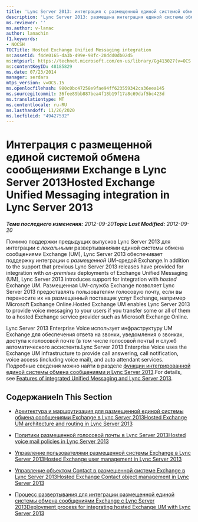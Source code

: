 ```yaml
---
title: 'Lync Server 2013: интеграция с размещенной единой системой обмена сообщениями Exchange'
description: 'Lync Server 2013: размещена интеграция единой системы обмена сообщениями Exchange.'
ms.reviewer: ''
ms.author: v-lanac
author: lanachin
f1.keywords:
- NOCSH
TOCTitle: Hosted Exchange Unified Messaging integration
ms:assetid: f4de0165-da3b-499e-98fc-28ddd0db02d5
ms:mtpsurl: https://technet.microsoft.com/en-us/library/Gg413027(v=OCS.15)
ms:contentKeyID: 48185829
ms.date: 07/23/2014
manager: serdars
mtps_version: v=OCS.15
ms.openlocfilehash: 980c0bc47258e9fae94ff623559342ca36eea145
ms.sourcegitcommit: 36fee89bb887bea4f18b19f17a8c69daf5bc423d
ms.translationtype: MT
ms.contentlocale: ru-RU
ms.lasthandoff: 11/26/2020
ms.locfileid: "49427532"
---
```

# <a name="hosted-exchange-unified-messaging-integration-in-lync-server-2013"></a><span data-ttu-id="27ab5-103">Интеграция с размещенной единой системой обмена сообщениями Exchange в Lync Server 2013</span><span class="sxs-lookup"><span data-stu-id="27ab5-103">Hosted Exchange Unified Messaging integration in Lync Server 2013</span></span>

<div data-xmlns="http://www.w3.org/1999/xhtml">

<div class="topic" data-xmlns="http://www.w3.org/1999/xhtml" data-msxsl="urn:schemas-microsoft-com:xslt" data-cs="https://msdn.microsoft.com/">

<div data-asp="https://msdn2.microsoft.com/asp">



</div>

<div id="mainSection">

<div id="mainBody"><span data-ttu-id="27ab5-104">

<span> </span></span><span class="sxs-lookup"><span data-stu-id="27ab5-104">

<span> </span></span></span>

<span data-ttu-id="27ab5-105">_**Тема последнего изменения:** 2012-09-20_</span><span class="sxs-lookup"><span data-stu-id="27ab5-105">_**Topic Last Modified:** 2012-09-20_</span></span>

<span data-ttu-id="27ab5-106">Помимо поддержки предыдущих выпусков Lync Server 2013 для интеграции с *локальными* развертываниями единой системы обмена сообщениями Exchange (UM), Lync Server 2013 обеспечивает поддержку интеграции с *размещенной* UM-средой Exchange.</span><span class="sxs-lookup"><span data-stu-id="27ab5-106">In addition to the support that previous Lync Server 2013 releases have provided for integration with *on-premises* deployments of Exchange Unified Messaging (UM), Lync Server 2013 introduces support for integration with *hosted* Exchange UM.</span></span> <span data-ttu-id="27ab5-107">Размещенная UM-служба Exchange позволяет Lync Server 2013 предоставлять пользователям голосовую почту, если вы переносите их на размещенный поставщик услуг Exchange, например Microsoft Exchange Online.</span><span class="sxs-lookup"><span data-stu-id="27ab5-107">Hosted Exchange UM enables Lync Server 2013 to provide voice messaging to your users if you transfer some or all of them to a hosted Exchange service provider such as Microsoft Exchange Online.</span></span>

<span data-ttu-id="27ab5-108">Lync Server 2013 Enterprise Voice использует инфраструктуру UM Exchange для обеспечения ответа на звонки, уведомления о звонках, доступа к голосовой почте (в том числе голосовой почты) и служб автоматического ассистента.</span><span class="sxs-lookup"><span data-stu-id="27ab5-108">Lync Server 2013 Enterprise Voice uses the Exchange UM infrastructure to provide call answering, call notification, voice access (including voice mail), and auto attendant services.</span></span> <span data-ttu-id="27ab5-109">Подробные сведения можно найти в разделе [функции интегрированной единой системы обмена сообщениями и Lync Server 2013](lync-server-2013-features-of-integrated-unified-messaging.md).</span><span class="sxs-lookup"><span data-stu-id="27ab5-109">For details, see [Features of integrated Unified Messaging and Lync Server 2013](lync-server-2013-features-of-integrated-unified-messaging.md).</span></span>

<div>

## <a name="in-this-section"></a><span data-ttu-id="27ab5-110">Содержание</span><span class="sxs-lookup"><span data-stu-id="27ab5-110">In This Section</span></span>

  - [<span data-ttu-id="27ab5-111">Архитектура и маршрутизация для размещенной единой системы обмена сообщениями Exchange в Lync Server 2013</span><span class="sxs-lookup"><span data-stu-id="27ab5-111">Hosted Exchange UM architecture and routing in Lync Server 2013</span></span>](lync-server-2013-hosted-exchange-um-architecture-and-routing.md)

  - [<span data-ttu-id="27ab5-112">Политики размещенной голосовой почты в Lync Server 2013</span><span class="sxs-lookup"><span data-stu-id="27ab5-112">Hosted voice mail policies in Lync Server 2013</span></span>](lync-server-2013-hosted-voice-mail-policies.md)

  - [<span data-ttu-id="27ab5-113">Управление пользователями размещенной системы Exchange в Lync Server 2013</span><span class="sxs-lookup"><span data-stu-id="27ab5-113">Hosted Exchange user management in Lync Server 2013</span></span>](lync-server-2013-hosted-exchange-user-management.md)

  - [<span data-ttu-id="27ab5-114">Управление объектом Contact в размещенной системе Exchange в Lync Server 2013</span><span class="sxs-lookup"><span data-stu-id="27ab5-114">Hosted Exchange Contact object management in Lync Server 2013</span></span>](lync-server-2013-hosted-exchange-contact-object-management.md)

  - [<span data-ttu-id="27ab5-115">Процесс развертывания для интеграции размещенной единой системы обмена сообщениями Exchange с Lync Server 2013</span><span class="sxs-lookup"><span data-stu-id="27ab5-115">Deployment process for integrating hosted Exchange UM with Lync Server 2013</span></span>](lync-server-2013-deployment-process-for-integrating-hosted-exchange-um.md)

<span data-ttu-id="27ab5-116"></div>

</div>

<span> </span>

</div>

</div>

</span><span class="sxs-lookup"><span data-stu-id="27ab5-116"></div>

</div>

<span> </span>

</div>

</div>

</span></span></div>

